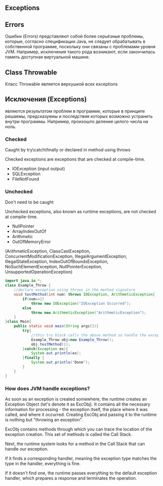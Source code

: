 ## Exceptions

## Errors 
Ошибки (Errors) представляют собой более серьёзные проблемы, которые, согласно спецификации Java, не следует обрабатывать в собственной программе, поскольку они связаны с проблемами уровня JVM. Например, исключения такого рода возникают, если закончилась память доступная виртуальной машине.

## Class Throwable 

Класс Throwable является верхушкой всех exceptions

## Исключения (Exceptions) 
являются результатом проблем в программе, которые в принципе решаемы, предсказуемы и последствия которых возможно устранить внутри программы. Например, произошло деление целого числа на ноль.

### Checked
Caught by try\catch\finally or declared in method using throws

Checked exceptions are exceptions that are checked at compile-time.
- IOException (input output)
- SQLException 
- FileNotFound 

### Unchecked
Don't need to be caught

Unchecked exceptions, also known as runtime exceptions, are not checked at compile-time.

- NullPointer
- ArrayIndexOutOf
- Arithmetic
- OutOfMemoryError

(ArithmeticException, ClassCastException, ConcurrentModificationException, IllegalArgumentException, IllegalStateException, IndexOutOfBoundsException, NoSuchElementException, NullPointerException, UnsupportedOperationException)
```java
import java.io.*;
class Example_Throw {
    //declare exception using throws in the method signature
    void testMethod(int num) throws IOException, ArithmeticException{
        if(num==1)
            throw new IOException("IOException Occurred");
        else
            throw new ArithmeticException("ArithmeticException");
    }
}class Main{
    public static void main(String args[]){
        try{
            //this try block calls the above method so handle the exception
            Example_Throw obj=new Example_Throw();
            obj.testMethod(1);
        }catch(Exception ex){
            System.out.println(ex);
        }finally {
            System.out.println('Done');
        }
    }
}
```

### How does JVM handle exceptions?
As soon as an exception is created somewhere, the runtime creates an Exception Object (let's denote it as ExcObj). It contains all the necessary information for processing - the exception itself, the place where it was called, and where it occurred.
Creating ExcObj and passing it to the runtime is nothing but "throwing an exception".

ExcObj contains methods through which you can trace the location of the exception creation. This set of methods is called the Call Stack.

Next, the runtime system looks for a method in the Call Stack that can handle our exception.

If it finds a corresponding handler, meaning the exception type matches the type in the handler, everything is fine.

If it doesn't find one, the runtime passes everything to the default exception handler, which prepares a response and terminates the operation.